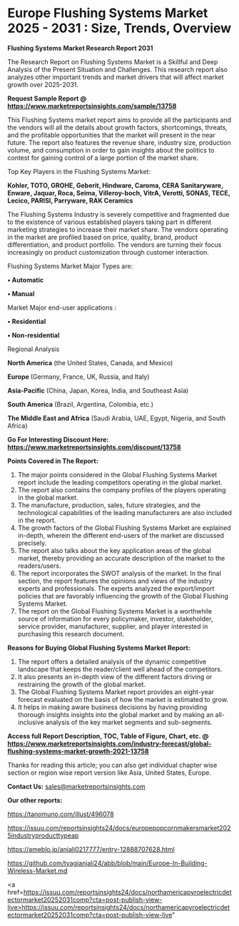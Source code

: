# Europe Flushing Systems Market 2025 - 2031 : Size, Trends, Overview

<strong>Flushing Systems Market Research Report 2031</strong>

The Research Report on Flushing Systems Market is a Skillful and Deep Analysis of the Present Situation and Challenges. This research report also analyzes other important trends and market drivers that will affect market growth over 2025-2031.

<strong>Request Sample Report @ <a href=https://www.marketreportsinsights.com/sample/13758>https://www.marketreportsinsights.com/sample/13758</a></strong>

This Flushing Systems market report aims to provide all the participants and the vendors will all the details about growth factors, shortcomings, threats, and the profitable opportunities that the market will present in the near future. The report also features the revenue share, industry size, production volume, and consumption in order to gain insights about the politics to contest for gaining control of a large portion of the market share.

Top Key Players in the Flushing Systems Market:

<strong>Kohler, TOTO, GROHE, Geberit, Hindware, Caroma, CERA Sanitaryware, Enware, Jaquar, Roca, Seima, Villeroy-boch, VitrA, Verotti, SONAS, TECE, Lecico, PARISI, Parryware, RAK Ceramics</strong>

The Flushing Systems Industry is severely competitive and fragmented due to the existence of various established players taking part in different marketing strategies to increase their market share. The vendors operating in the market are profiled based on price, quality, brand, product differentiation, and product portfolio. The vendors are turning their focus increasingly on product customization through customer interaction.

Flushing Systems Market Major Types are:

<strong>• Automatic

• Manual</strong>

Market Major end-user applications :

<strong>• Residential

• Non-residential</strong>

Regional Analysis

</u><strong><b>North America</b></strong> (the United States, Canada, and Mexico)

<strong><b>Europe </b></strong>(Germany, France, UK, Russia, and Italy)

<strong><b>Asia-Pacific</b></strong> (China, Japan, Korea, India, and Southeast Asia)

<strong><b>South America</b></strong> (Brazil, Argentina, Colombia, etc.)

<strong><b>The Middle East and Africa</b></strong> (Saudi Arabia, UAE, Egypt, Nigeria, and South Africa)

<strong>Go For Interesting Discount Here: <a href=https://www.marketreportsinsights.com/discount/13758>https://www.marketreportsinsights.com/discount/13758</a></strong>

<strong>Points Covered in The Report:</strong>
<ol>
  <li>The major points considered in the Global Flushing Systems Market report include the leading competitors operating in the global market.</li>
  <li>The report also contains the company profiles of the players operating in the global market.</li>
  <li>The manufacture, production, sales, future strategies, and the technological capabilities of the leading manufacturers are also included in the report.</li>
  <li>The growth factors of the Global Flushing Systems Market are explained in-depth, wherein the different end-users of the market are discussed precisely.</li>
  <li>The report also talks about the key application areas of the global market, thereby providing an accurate description of the market to the readers/users.</li>
  <li>The report incorporates the SWOT analysis of the market. In the final section, the report features the opinions and views of the industry experts and professionals. The experts analyzed the export/import policies that are favorably influencing the growth of the Global Flushing Systems Market.</li>
  <li>The report on the Global Flushing Systems Market is a worthwhile source of information for every policymaker, investor, stakeholder, service provider, manufacturer, supplier, and player interested in purchasing this research document.</li>
</ol>
<strong>Reasons for Buying Global Flushing Systems Market Report:</strong>

<ol>
  <li>The report offers a detailed analysis of the dynamic competitive landscape that keeps the reader/client well ahead of the competitors.</li>
  <li>It also presents an in-depth view of the different factors driving or restraining the growth of the global market.</li>
  <li>The Global Flushing Systems Market report provides an eight-year forecast evaluated on the basis of how the market is estimated to grow.</li>
  <li>It helps in making aware business decisions by having providing thorough insights insights into the global market and by making an all-inclusive analysis of the key market segments and sub-segments.</li>
</ol>
<strong>Access full Report Description, TOC, Table of Figure, Chart, etc. @ <a href=https://www.marketreportsinsights.com/industry-forecast/global-flushing-systems-market-growth-2021-13758>https://www.marketreportsinsights.com/industry-forecast/global-flushing-systems-market-growth-2021-13758</a></strong>


Thanks for reading this article; you can also get individual chapter wise section or region wise report version like Asia, United States, Europe.

<strong>Contact Us:</strong>
sales@marketreportsinsights.com

<strong>Our other reports:</strong>

<a href=https://tanomuno.com/illust/496078>https://tanomuno.com/illust/496078</a>

<a href=https://issuu.com/reportsinsights24/docs/europepopcornmakersmarket2025industryproducttypeap>https://issuu.com/reportsinsights24/docs/europepopcornmakersmarket2025industryproducttypeap</a>

<a href=https://ameblo.jp/anjali0217777/entry-12888707628.html>https://ameblo.jp/anjali0217777/entry-12888707628.html</a>

<a href=https://github.com/tyagianjali24/abb/blob/main/Europe-In-Building-Wireless-Market.md>https://github.com/tyagianjali24/abb/blob/main/Europe-In-Building-Wireless-Market.md</a>

<a href=https://issuu.com/reportsinsights24/docs/northamericapyroelectricdetectormarket20252031comp?cta=post-publish-view-live>https://issuu.com/reportsinsights24/docs/northamericapyroelectricdetectormarket20252031comp?cta=post-publish-view-live</a>"
